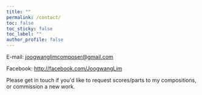 ```yaml
---
title: ""
permalink: /contact/
toc: false
toc_sticky: false
toc_label: ""
author_profile: false
---
```

<i class="fas fa-envelope-square"></i>E-mail: joogwanglimcomposer@gmail.com

<i class="fab fa-facebook-square"></i>Facebook: http://facebook.com/JoogwangLim

Please get in touch if you'd like to request scores/parts to my compositions, or commission a new work.
